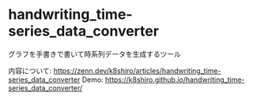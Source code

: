 # handwriting_time-series_data_converter
グラフを手書きで書いて時系列データを生成するツール

内容について: https://zenn.dev/k8shiro/articles/handwriting_time-series_data_converter
Demo: https://k8shiro.github.io/handwriting_time-series_data_converter/
